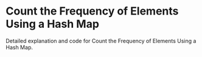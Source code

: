 # Count the Frequency of Elements Using a Hash Map

Detailed explanation and code for Count the Frequency of Elements Using a Hash Map.